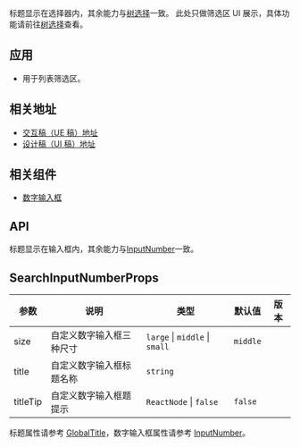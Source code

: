 标题显示在选择器内，其余能力与[树选择](/components/tree-select)一致。
此处只做筛选区 UI 展示，具体功能请前往[树选择](/components/tree-select)查看。
## 应用
- 用于列表筛选区。
## 相关地址
- [交互稿（UE 稿）地址](http://192.168.1.90/%E5%8D%97%E8%AE%AF%E7%BB%84%E4%BB%B6%E8%AE%BE%E8%AE%A1%E7%A8%BF/V3/ECRP%E7%BB%84%E4%BB%B6%E5%BA%93/ECRP%E7%BB%84%E4%BB%B6-UE/#g=1&p=%E6%95%B0%E5%AD%97%E8%BE%93%E5%85%A5%E6%A1%86)
- [设计稿（UI 稿）地址](http://192.168.1.90/%E5%8D%97%E8%AE%AF%E7%BB%84%E4%BB%B6%E8%AE%BE%E8%AE%A1%E7%A8%BF/V3/ECRP%E7%BB%84%E4%BB%B6%E5%BA%93/ECRP%E7%BB%84%E4%BB%B6-UI/#s33)
## 相关组件
- [数字输入框](/components/input-number)
## API
标题显示在输入框内，其余能力与[InputNumber](/components/input-number)一致。
## SearchInputNumberProps
| 参数     | 说明                     | 类型                           | 默认值   | 版本 |
| -------- | ------------------------ | ------------------------------ | -------- | ---- |
| size     | 自定义数字输入框三种尺寸 | `large` \| `middle` \| `small` | `middle` |      |
| title    | 自定义数字输入框标题名称 | `string`                       |          |      |
| titleTip | 自定义数字输入框题提示   | `ReactNode` \| `false`         | `false`  |      |
标题属性请参考 [GlobalTitle](/components/global-title/#API)，数字输入框属性请参考 [InputNumber](/components/input-number/#API)。
